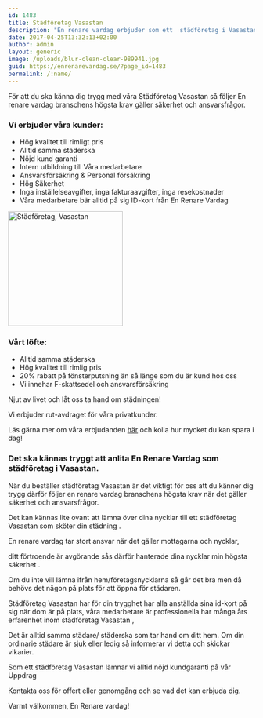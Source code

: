 ```yaml
---
id: 1483
title: Städföretag Vasastan
description: "En renare vardag erbjuder som ett  städföretag i Vasastan allt inom städ och erbjuder lokalvård till hög kvalitet."
date: 2017-04-25T13:32:13+02:00
author: admin
layout: generic
image: /uploads/blur-clean-clear-989941.jpg
guid: https://enrenarevardag.se/?page_id=1483
permalink: /:name/
---
```

För att du ska känna dig trygg med våra Städföretag Vasastan så följer En renare vardag branschens högsta krav gäller säkerhet och ansvarsfrågor.

### Vi erbjuder våra kunder:

  * Hög kvalitet till rimligt pris
  * Alltid samma städerska
  * Nöjd kund garanti
  * Intern utbildning till Våra medarbetare
  * Ansvarsförsäkring & Personal försäkring
  * Hög Säkerhet
  * Inga inställelseavgifter, inga fakturaavgifter, inga resekostnader
  * Våra medarbetare bär alltid på sig ID-kort från En Renare Vardag

[<img class="wp-image-1484 aligncenter" src="https://enrenarevardag.se/wp-content/uploads/2017/04/Flyttstädning-23-300x300.jpg" alt="Städföretag, Vasastan " width="234" height="234" srcset="https://enrenarevardag.se/wp-content/uploads/2017/04/Flyttstädning-23-300x300.jpg 300w, https://enrenarevardag.se/wp-content/uploads/2017/04/Flyttstädning-23-150x150.jpg 150w, https://enrenarevardag.se/wp-content/uploads/2017/04/Flyttstädning-23-125x125.jpg 125w, https://enrenarevardag.se/wp-content/uploads/2017/04/Flyttstädning-23.jpg 450w" sizes="(max-width: 234px) 100vw, 234px" />](https://enrenarevardag.se/pris/) 

### Vårt löfte:

  * Alltid samma städerska
  * Hög kvalitet till rimlig pris
  * 20% rabatt på fönsterputsning än så länge som du är kund hos oss
  * Vi innehar F-skattsedel och ansvarsförsäkring

Njut av livet och låt oss ta hand om städningen!

Vi erbjuder rut-avdraget för våra privatkunder.

Läs gärna mer om våra erbjudanden [här](https://enrenarevardag.se/erbjudanden/) och kolla hur mycket du kan spara i dag!

### Det ska kännas tryggt att anlita En Renare Vardag som städföretag i Vasastan.

När du beställer städföretag Vasastan är det viktigt för oss att du känner dig trygg därför följer en renare vardag branschens högsta krav när det gäller säkerhet och ansvarsfrågor.

Det kan kännas lite ovant att lämna över dina nycklar till ett städföretag Vasastan som sköter din städning .

En renare vardag tar stort ansvar när det gäller mottagarna och nycklar,

ditt förtroende är avgörande sås därför hanterade dina nycklar min högsta säkerhet .

Om du inte vill lämna ifrån hem/företagsnycklarna så går det bra men då behövs det någon på plats för att öppna för städaren.

Städföretag Vasastan har för din trygghet har alla anställda sina id-kort på sig när dom är på plats, våra medarbetare är professionella har många års erfarenhet inom städföretag Vasastan ,

Det är alltid samma städare/ städerska som tar hand om ditt hem. Om din ordinarie städare är sjuk eller ledig så informerar vi detta och skickar vikarier.

Som ett städföretag Vasastan lämnar vi alltid nöjd kundgaranti på vår Uppdrag

Kontakta oss för offert eller genomgång och se vad det kan erbjuda dig.

Varmt välkommen,
En Renare vardag!
